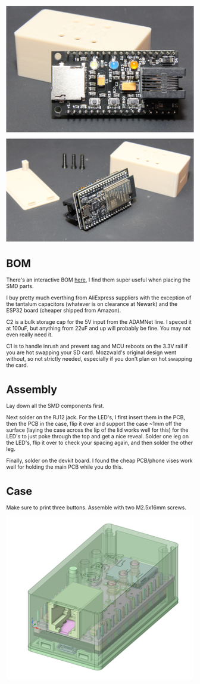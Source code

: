 ![devkit-mini-assembled](../docs/devkit-mini-assembled.jpg)

![devkit-mini-esp32](../docs/devkit-mini-esp32.jpg)

# BOM

There's an interactive BOM [here](https://djtersteegc.github.io/fujinet-adam-hardware/ibom-devkit-mini.html), I find them super useful when placing the SMD parts. 

I buy pretty much everthing from AliExpress suppliers with the exception of the tantalum capacitors (whatever is on clearance at Newark) and the ESP32 board (cheaper shipped from Amazon).

C2 is a bulk storage cap for the 5V input from the ADAMNet line.  I speced it at 100uF, but anything from 22uF and up will probably be fine.  You may not even really need it.

C1 is to handle inrush and prevent sag and MCU reboots on the 3.3V rail if you are hot swapping your SD card.  Mozzwald's original design went without, so not strictly needed, especially if you don't plan on hot swapping the card.

# Assembly

Lay down all the SMD components first. 

Next solder on the RJ12 jack.  For the LED's, I first insert them in the PCB, then the PCB in the case, flip it over and support the case ~1mm off the surface (laying the case across the lip of the lid works well for this) for the LED's to just poke through the top and get a nice reveal. Solder one leg on the LED's, flip it over to check your spacing again, and then solder the other leg.

Finally, solder on the devkit board.  I found the cheap PCB/phone vises work well for holding the main PCB while you do this.

# Case

Make sure to print three buttons.  Assemble with two M2.5x16mm screws.

![devkit-mini-designspark](../docs/devkit-mini-designspark.png)